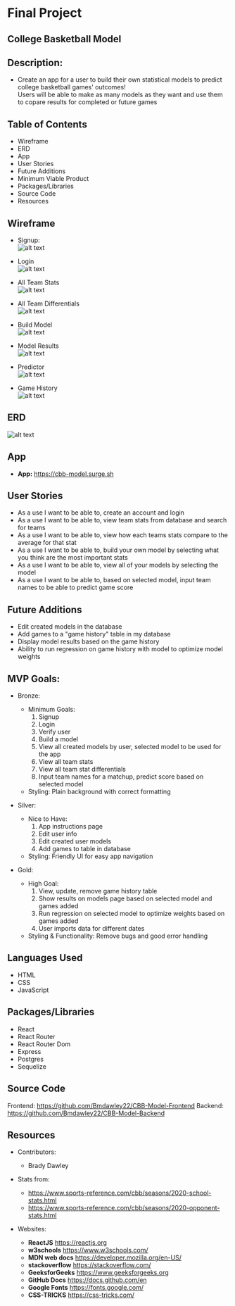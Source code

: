 # Final Project

## College Basketball Model

## Description: 
* Create an app for a user to build their own statistical models to predict college basketball games' outcomes!  
Users will be able to make as many models as they want and use them to copare results for completed or future games

## Table of Contents
* Wireframe
* ERD
* App
* User Stories
* Future Additions
* Minimum Viable Product
* Packages/Libraries
* Source Code
* Resources


## Wireframe
* Signup: <br />
![alt text](https://github.com/Bmdawley22/CBB-Model-Frontend/blob/main/images/Signup.png)

* Login <br />
![alt text](https://github.com/Bmdawley22/CBB-Model-Frontend/blob/main/images/Login.png)

* All Team Stats <br />
![alt text](https://github.com/Bmdawley22/CBB-Model-Frontend/blob/main/images/All_Team_Stats.png)

* All Team Differentials <br />
![alt text](https://github.com/Bmdawley22/CBB-Model-Frontend/tree/main/images/Stat_Differential.png)

* Build Model <br />
![alt text](https://github.com/Bmdawley22/CBB-Model-Frontend/blob/main/images/Build_Model.png)

* Model Results <br />
![alt text](https://github.com/Bmdawley22/CBB-Model-Frontend/blob/main/images/Model_Results.png)

* Predictor <br />
![alt text](https://github.com/Bmdawley22/CBB-Model-Frontend/blob/main/images/Predictor.png)

* Game History <br />
![alt text](https://github.com/Bmdawley22/CBB-Model-Frontend/blob/main/images/Game_History.png)


## ERD 

![alt text](https://github.com/Bmdawley22/CBB-Model-Frontend/blob/main/images/ERD.png)

## App

- **App:** https://cbb-model.surge.sh

## User Stories
* As a use I want to be able to, create an account and login
* As a use I want to be able to, view team stats from database and search for teams
* As a use I want to be able to, view how each teams stats compare to the average for that stat
* As a use I want to be able to, build your own model by selecting what you think are the most important stats
* As a use I want to be able to, view all of your models by selecting the model
* As a use I want to be able to, based on selected model, input team names to be able to predict game score

## Future Additions
* Edit created models in the database
* Add games to a "game history" table in my database
* Display model results based on the game history
* Ability to run regression on game history with model to optimize model weights

## MVP Goals:

* Bronze:
    * Minimum Goals:
        1. Signup
        2. Login
        3. Verify user
        4. Build a model
        5. View all created models by user, selected model to be used for the app
        6. View all team stats
        7. View all team stat differentials
        8. Input team names for a matchup, predict score based on selected model
    * Styling: Plain background with correct formatting

* Silver:
    * Nice to Have:
        1. App instructions page
        2. Edit user info
        3. Edit created user models
        4. Add games to table in database
    * Styling: Friendly UI for easy app navigation

* Gold:
    * High Goal:
        1. View, update, remove game history table 
        2. Show results on models page based on selected model and games added
        3. Run regression on selected model to optimize weights based on games added 
        4. User imports data for different dates
    * Styling & Functionality: Remove bugs and good error handling

## Languages Used
* HTML
* CSS
* JavaScript

## Packages/Libraries
* React
* React Router
* React Router Dom
* Express
* Postgres
* Sequelize

## Source Code
Frontend: https://github.com/Bmdawley22/CBB-Model-Frontend
Backend: https://github.com/Bmdawley22/CBB-Model-Backend

## Resources
* Contributors:
    - Brady Dawley
* Stats from:
    - https://www.sports-reference.com/cbb/seasons/2020-school-stats.html
    - https://www.sports-reference.com/cbb/seasons/2020-opponent-stats.html

* Websites:
    - **ReactJS** https://reactjs.org
    - **w3schools** https://www.w3schools.com/
    - **MDN web docs** https://developer.mozilla.org/en-US/
    - **stackoverflow** https://stackoverflow.com/
    - **GeeksforGeeks** https://www.geeksforgeeks.org
    - **GitHub Docs** https://docs.github.com/en
    - **Google Fonts** https://fonts.google.com/
    - **CSS-TRICKS** https://css-tricks.com/
